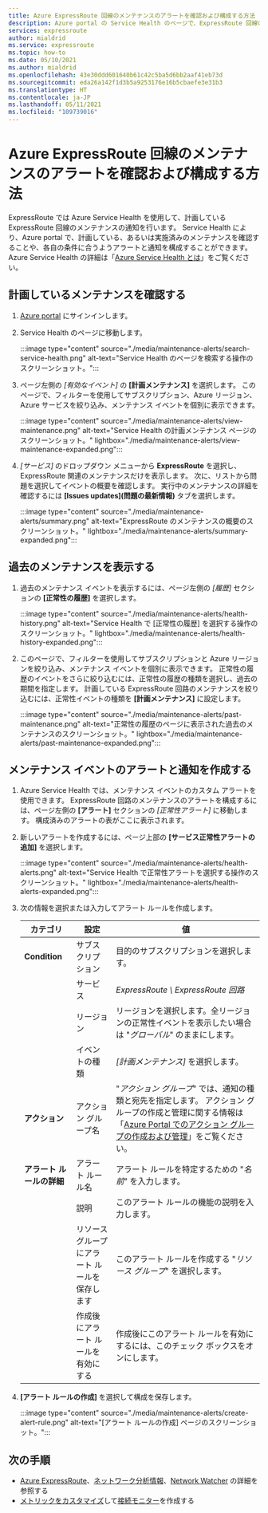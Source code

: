 ```yaml
---
title: Azure ExpressRoute 回線のメンテナンスのアラートを確認および構成する方法
description: Azure portal の Service Health のページで、ExpressRoute 回線のメンテナンスのカスタム アラートを構成する方法について説明します。
services: expressroute
author: mialdrid
ms.service: expressroute
ms.topic: how-to
ms.date: 05/10/2021
ms.author: mialdrid
ms.openlocfilehash: 43e30ddd601640b61c42c5ba5d6bb2aaf41eb73d
ms.sourcegitcommit: eda26a142f1d3b5a9253176e16b5cbaefe3e31b3
ms.translationtype: HT
ms.contentlocale: ja-JP
ms.lasthandoff: 05/11/2021
ms.locfileid: "109739016"
---
```

# <a name="how-to-view-and-configure-alerts-for-azure-expressroute-circuit-maintenance"></a>Azure ExpressRoute 回線のメンテナンスのアラートを確認および構成する方法

ExpressRoute では Azure Service Health を使用して、計画している ExpressRoute 回線のメンテナンスの通知を行います。 Service Health により、Azure portal で、計画している、あるいは実施済みのメンテナンスを確認することや、各自の条件に合うようアラートと通知を構成することができます。 Azure Service Health の詳細は「[Azure Service Health とは](../service-health/overview.md)」をご覧ください。

## <a name="view-planned-maintenance"></a>計画しているメンテナンスを確認する

1. [Azure portal](https://portal.azure.com/) にサインインします。

1. Service Health のページに移動します。 

    :::image type="content" source="./media/maintenance-alerts/search-service-health.png" alt-text="Service Health のページを検索する操作のスクリーンショット。"::: 

1. ページ左側の *[有効なイベント]* の **[計画メンテナンス]** を選択します。 このページで、フィルターを使用してサブスクリプション、Azure リージョン、Azure サービスを絞り込み、メンテナンス イベントを個別に表示できます。

    :::image type="content" source="./media/maintenance-alerts/view-maintenance.png" alt-text="Service Health の計画メンテナンス ページのスクリーンショット。" lightbox="./media/maintenance-alerts/view-maintenance-expanded.png"::: 

1. *[サービス]* のドロップダウン メニューから **ExpressRoute** を選択し、ExpressRoute 関連のメンテナンスだけを表示します。 次に、リストから問題を選択してイベントの概要を確認します。 実行中のメンテナンスの詳細を確認するには **[Issues updates]\(問題の最新情報\)** タブを選択します。

    :::image type="content" source="./media/maintenance-alerts/summary.png" alt-text="ExpressRoute のメンテナンスの概要のスクリーンショット。" lightbox="./media/maintenance-alerts/summary-expanded.png"::: 

## <a name="view-past-maintenance"></a>過去のメンテナンスを表示する

1. 過去のメンテナンス イベントを表示するには、ページ左側の *[履歴]* セクションの **[正常性の履歴]** を選択します。 

    :::image type="content" source="./media/maintenance-alerts/health-history.png" alt-text="Service Health で [正常性の履歴] を選択する操作のスクリーンショット。" lightbox="./media/maintenance-alerts/health-history-expanded.png"::: 

1. このページで、フィルターを使用してサブスクリプションと Azure リージョンを絞り込み、メンテナンス イベントを個別に表示できます。 正常性の履歴のイベントをさらに絞り込むには、正常性の履歴の種類を選択し、過去の期間を指定します。 計画している ExpressRoute 回路のメンテナンスを絞り込むには、正常性イベントの種類を **[計画メンテナンス]** に設定します。

    :::image type="content" source="./media/maintenance-alerts/past-maintenance.png" alt-text="正常性の履歴のページに表示された過去のメンテナンスのスクリーンショット。" lightbox="./media/maintenance-alerts/past-maintenance-expanded.png"::: 

## <a name="create-alerts-and-notifications-for-maintenance-events"></a>メンテナンス イベントのアラートと通知を作成する

1. Azure Service Health では、メンテナンス イベントのカスタム アラートを使用できます。 ExpressRoute 回路のメンテナンスのアラートを構成するには、ページ左側の **[アラート]** セクションの *[正常性アラート]* に移動します。 構成済みのアラートの表がここに表示されます。

1.  新しいアラートを作成するには、ページ上部の **[サービス正常性アラートの追加]** を選択します。

    :::image type="content" source="./media/maintenance-alerts/health-alerts.png" alt-text="Service Health で正常性アラートを選択する操作のスクリーンショット。" lightbox="./media/maintenance-alerts/health-alerts-expanded.png"::: 

1. 次の情報を選択または入力してアラート ルールを作成します。

    | カテゴリ | 設定 | 値 | 
    | --- | -------- | ----- |
    | **Condition** | サブスクリプション | 目的のサブスクリプションを選択します。 |
    |               | サービス | *ExpressRoute \ ExpressRoute 回路* |
    |               | リージョン | リージョンを選択します。全リージョンの正常性イベントを表示したい場合は "*グローバル*" のままにします。
    |               | イベントの種類 | *[計画メンテナンス]* を選択します。 |
    | **アクション** | アクション グループ名 | "*アクション グループ*" では、通知の種類と宛先を指定します。 アクション グループの作成と管理に関する情報は「[Azure Portal でのアクション グループの作成および管理](../azure-monitor/alerts/action-groups.md)」をご覧ください。 |
    | **アラート ルールの詳細** | アラート ルール名 | アラート ルールを特定するための "*名前*" を入力します。 |
    |                        | 説明 | このアラート ルールの機能の説明を入力します。 | 
    |                        | リソース グループにアラート ルールを保存します | このアラート ルールを作成する "*リソース グループ*" を選択します。 |
    |                        | 作成後にアラート ルールを有効にする | 作成後にこのアラート ルールを有効にするには、このチェック ボックスをオンにします。 |

1. **[アラート ルールの作成]** を選択して構成を保存します。

    :::image type="content" source="./media/maintenance-alerts/create-alert-rule.png" alt-text="[アラート ルールの作成] ページのスクリーンショット。"::: 

## <a name="next-steps"></a>次の手順

* [Azure ExpressRoute](expressroute-introduction.md)、[ネットワーク分析情報](../azure-monitor/insights/network-insights-overview.md)、[Network Watcher](../network-watcher/network-watcher-monitoring-overview.md) の詳細を参照する
* [メトリックをカスタマイズ](expressroute-monitoring-metrics-alerts.md)して[接続モニター](../network-watcher/connection-monitor-overview.md)を作成する

